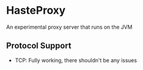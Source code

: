 # HasteProxy
An experimental proxy server that runs on the JVM

## Protocol Support
- TCP: Fully working, there shouldn't be any issues